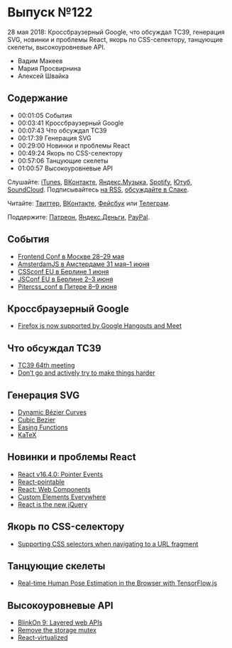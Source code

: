 # Выпуск №122

28 мая 2018: Кроссбраузерный Google, что обсуждал TC39, генерация SVG, новинки и проблемы React, якорь по CSS-селектору, танцующие скелеты, высокоуровневые API.

- Вадим Макеев
- Мария Просвирнина
- Алексей Швайка

## Содержание

- 00:01:05 События
- 00:03:41 Кроссбраузерный Google
- 00:07:43 Что обсуждал TC39
- 00:17:39 Генерация SVG
- 00:29:00 Новинки и проблемы React
- 00:49:24 Якорь по CSS-селектору
- 00:57:06 Танцующие скелеты
- 01:00:57 Высокоуровневые API

Слушайте: [iTunes](https://itunes.apple.com/podcast/id1080500016), [ВКонтакте](https://vk.com/podcasts-32017543), [Яндекс.Музыка](https://music.yandex.ru/album/6245956), [Spotify](https://open.spotify.com/show/3rzAcADjpBpXt73L0epTjV), [Ютуб](https://www.youtube.com/playlist?list=PLMBnwIwFEFHcwuevhsNXkFTcadeX5R1Go), [SoundCloud](https://soundcloud.com/web-standards). Подписывайтесь [на RSS](https://web-standards.ru/podcast/feed/), [обсуждайте в Слаке](http://slack.web-standards.ru/).

Читайте: [Твиттер](https://twitter.com/webstandards_ru), [ВКонтакте](https://vk.com/webstandards_ru), [Фейсбук](https://www.facebook.com/webstandardsru) или [Телеграм](https://t.me/webstandards_ru).

Поддержите: [Патреон](https://www.patreon.com/webstandards_ru), [Яндекс.Деньги](https://money.yandex.ru/to/41001119329753), [PayPal](https://www.paypal.me/pepelsbey).

## События

- [Frontend Conf в Москве 28–29 мая](http://frontendconf.ru/)
- [AmsterdamJS в Амстердаме 31 мая–1 июня](https://amsterdamjs.com/)
- [CSSconf EU в Берлине 1 июня](https://2018.cssconf.eu/)
- [JSConf EU в Берлине 2–3 июня](https://2018.jsconf.eu/)
- [Pitercss_conf в Питере 8–9 июня](https://pitercss.com/)

## Кроссбраузерный Google

- [Firefox is now supported by Google Hangouts and Meet](https://blog.mozilla.org/webrtc/firefox-is-now-supported-by-google-hangouts-and-meet/)

## Что обсуждал TC39

- [TC39 64th meeting](https://github.com/tc39/agendas/blob/master/2018/05.md)
- [Don’t go and actively try to make things harder](https://twitter.com/bradleymeck/status/999642756208357376)

## Генерация SVG

- [Dynamic Bézier Curves](https://www.joshwcomeau.com/posts/dynamic-bezier-curves)
- [Cubic Bezier](http://cubic-bezier.com/)
- [Easing Functions](https://easings.net/)
- [KaTeX](https://github.com/Khan/KaTeX)

## Новинки и проблемы React

- [React v16.4.0: Pointer Events](https://reactjs.org/blog/2018/05/23/react-v-16-4.html)
- [React-pointable](https://github.com/MilllerTime/react-pointable)
- [React: Web Components](https://reactjs.org/docs/web-components.html)
- [Custom Elements Everywhere](https://custom-elements-everywhere.com/)
- [React is the new jQuery](https://twitter.com/SaraSoueidan/status/999645120155746304)

## Якорь по CSS-селектору

- [Supporting CSS selectors when navigating to a URL fragment](https://github.com/bryanmcquade/scroll-to-css-selector)

## Танцующие скелеты

- [Real-time Human Pose Estimation in the Browser with TensorFlow.js](https://medium.com/p/7dd0bc881cd5)

## Высокоуровневые API

- [BlinkOn 9: Layered web APIs](https://youtu.be/dVd8KRLbAx4)
- [Remove the storage mutex](https://github.com/whatwg/html/issues/335)
- [React-virtualized](https://github.com/bvaughn/react-virtualized)
